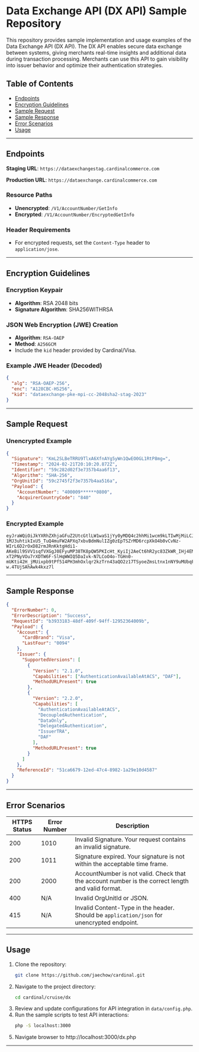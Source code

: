 # Data Exchange API (DX API) Sample Repository

This repository provides sample implementation and usage examples of the Data Exchange API (DX API). The DX API enables secure data exchange between systems, giving merchants real-time insights and additional data during transaction processing. Merchants can use this API to gain visibility into issuer behavior and optimize their authentication strategies.

## Table of Contents

- [Endpoints](#endpoints)
- [Encryption Guidelines](#encryption-guidelines)
- [Sample Request](#sample-request)
- [Sample Response](#sample-response)
- [Error Scenarios](#error-scenarios)
- [Usage](#usage)

---

## Endpoints

**Staging URL**: `https://dataexchangestag.cardinalcommerce.com`

**Production URL**: `https://dataexchange.cardinalcommerce.com`

### Resource Paths

- **Unencrypted**: `/V1/AccountNumber/GetInfo`
- **Encrypted**: `/V1/AccountNumber/EncryptedGetInfo`

### Header Requirements

- For encrypted requests, set the `Content-Type` header to `application/jose`.

---

## Encryption Guidelines

### Encryption Keypair

- **Algorithm**: RSA 2048 bits
- **Signature Algorithm**: SHA256WITHRSA

### JSON Web Encryption (JWE) Creation

- **Algorithm**: `RSA-OAEP`
- **Method**: `A256GCM`
- Include the `kid` header provided by Cardinal/Visa.

### Example JWE Header (Decoded)

```json
{
  "alg": "RSA-OAEP-256",
  "enc": "A128CBC-HS256",
  "kid": "dataexchange-pke-mpi-cc-2048sha2-stag-2023"
}
```

---

## Sample Request

### Unencrypted Example

```json
{
  "Signature": "KmL2SLBeTRRU9TlxA6XfnAYg5yWn1QwEO0GL1RtP8mg=",
  "Timestamp": "2024-02-21T20:10:20.872Z",
  "Identifier": "59c282d02f3e7357b4aa6f13",
  "Algorithm": "SHA-256",
  "OrgUnitId": "59c2745f2f3e7357b4aa516a",
  "Payload": {
    "AccountNumber": "400009******0800",
    "AcquirerCountryCode": "840"
  }
}
```

### Encrypted Example

```plaintext
eyJraWQiOiJkYXRhZXhjaGFuZ2UtcGtlLW1waS1jYy0yMDQ4c2hhMi1wcm9kLTIwMjMiLCJlbmMiOiJBMjU2R0NNIiwiYWxnIjoiUlNBLU9BRVAifQ.tmCD4Euz5gl64AjrX8vULyg4_YRJSu0vbKDCHq-1MJ3uhtikIxU5_TuQ4muFW2APXq7xbvBdmNulIZg0zEpTSZrMD6rcpXkO4b0vCvNz-WIrL6D2rOxD82rmJRnKktgHdi1-AKeBil9SVV1sqfVXGgJ0EFyuMP38TK8pQW5PKIcHt_KyiIj2AeCt6hR2yc83ZkWR_IHj4EMC-xT2PNyVOu7rXDTW6F-SlHqWWIQ5DaIvk-N7LCoO4o-TGHn0-mUKti42H_jMUixpb9tPf514PH3mhOxlqr2kzTrn43aQO2z17TSyoeZmsLtnx1nNY9uMUbqF7sl2YreKFHCQROr8-w.4TUjSAhAwk4kxz7l
```

---

## Sample Response

```json
{
  "ErrorNumber": 0,
  "ErrorDescription": "Success",
  "RequestId": "b3933183-48df-409f-94ff-12952364009b",
  "Payload": {
    "Account": {
      "CardBrand": "Visa",
      "LastFour": "0094"
    },
    "Issuer": {
      "SupportedVersions": [
        {
          "Version": "2.1.0",
          "Capabilities": ["AuthenticationAvailableAtACS", "DAF"],
          "MethodURLPresent": true
        },
        {
          "Version": "2.2.0",
          "Capabilities": [
            "AuthenticationAvailableAtACS",
            "DecoupledAuthentication",
            "DataOnly",
            "DelegatedAuthentication",
            "IssuerTRA",
            "DAF"
          ],
          "MethodURLPresent": true
        }
      ]
    },
    "ReferenceId": "51ca6679-12ed-47c4-8982-1a29e10d4587"
  }
}
```

---

## Error Scenarios

| HTTPS Status | Error Number | Description                                                                                       |
| ------------ | ------------ | ------------------------------------------------------------------------------------------------- |
| 200          | 1010         | Invalid Signature. Your request contains an invalid signature.                                    |
| 200          | 1011         | Signature expired. Your signature is not within the acceptable time frame.                        |
| 200          | 2000         | AccountNumber is not valid. Check that the account number is the correct length and valid format. |
| 400          | N/A          | Invalid OrgUnitId or JSON.                                                                        |
| 415          | N/A          | Invalid Content-Type in the header. Should be `application/json` for unencrypted endpoint.        |

---

## Usage

1. Clone the repository:
   ```bash
   git clone https://github.com/jaechow/cardinal.git
   ```
2. Navigate to the project directory:
   ```bash
   cd cardinal/cruise/dx
   ```
3. Review and update configurations for API integration in `data/config.php`.
4. Run the sample scripts to test API interactions:
   ```bash
   php -S localhost:3000
   ```
5. Navigate browser to http://localhost:3000/dx.php

---
